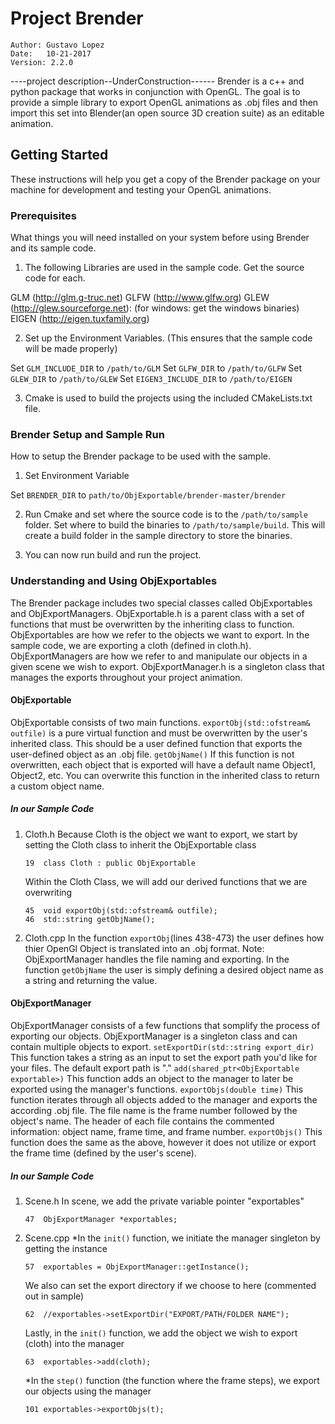 # Project Brender
```
Author: Gustavo Lopez 
Date:	10-21-2017
Version: 2.2.0
```
----project description--UnderConstruction------
Brender is a c++ and python package that works in conjunction with OpenGL. The goal is to provide a simple library to export OpenGL animations as .obj files and then import this set into Blender(an open source 3D creation suite) as an editable animation.

## Getting Started

These instructions will help you get a copy of the Brender package on your machine for development and testing your OpenGL animations.

### Prerequisites

What things you will need installed on your system before using Brender and its sample code.

1. The following Libraries are used in the sample code. Get the source code for each.

GLM (http://glm.g-truc.net)
GLFW (http://www.glfw.org)
GLEW (http://glew.sourceforge.net): (for windows: get the windows binaries)
EIGEN (http://eigen.tuxfamily.org)

2. Set up the Environment Variables. (This ensures that the sample code will be made properly)

Set `GLM_INCLUDE_DIR` to `/path/to/GLM`
Set `GLFW_DIR` to `/path/to/GLFW`
Set `GLEW_DIR` to `/path/to/GLEW`
Set `EIGEN3_INCLUDE_DIR` to `/path/to/EIGEN`

3. Cmake is used to build the projects using the included CMakeLists.txt file.

### Brender Setup and Sample Run

How to setup the Brender package to be used with the sample.

1. Set Environment Variable

Set `BRENDER_DIR` to `path/to/ObjExportable/brender-master/brender`

2. Run Cmake and set where the source code is to the `/path/to/sample` folder. Set where to build the binaries to `/path/to/sample/build`. This will create a build folder in the sample directory to store the binaries.

3. You can now run build and run the project.

### Understanding and Using ObjExportables

The Brender package includes two special classes called ObjExportables and ObjExportManagers. ObjExportable.h is a parent class with a set of functions that must be overwritten by the inheriting class to function. ObjExportables are how we refer to the objects we want to export. In the sample code, we are exporting a cloth (defined in cloth.h). ObjExportManagers are how we refer to and manipulate our objects in a given scene we wish to export. ObjExportManager.h is a singleton class that manages the exports throughout your project animation.

#### ObjExportable 

ObjExportable consists of two main functions.
   `exportObj(std::ofstream& outfile)` is a pure virtual function and must be overwritten by the user's inherited class. This should be a user defined function that exports the user-defined object as an .obj file.
   `getObjName()` If this function is not overwritten, each object that is exported will have a default name Object1, Object2, etc. You can overwrite this function in the inherited class to return a custom object name.

##### In our Sample Code

1. Cloth.h
	Because Cloth is the object we want to export, we start by setting the Cloth class to inherit the ObjExportable class
	```
	19	class Cloth : public ObjExportable
	```
	Within the Cloth Class, we will add our derived functions that we are overwriting
	```
	45	void exportObj(std::ofstream& outfile);
	46	std::string getObjName();
	```
2. Cloth.cpp
	In the function `exportObj`(lines 438-473) the user defines how thier OpenGl Object is translated into an .obj format. Note: ObjExportManager handles the file naming and exporting.
	In the function `getObjName` the user is simply defining a desired object name as a string and returning the value.

#### ObjExportManager

ObjExportManager consists of a few functions that somplify the process of exporting our objects. ObjExportManager is a singleton class and can contain multiple objects to export.
	`setExportDir(std::string export_dir)` This function takes a string as an input to set the export path you'd like for your files. The default export path is "."
	`add(shared_ptr<ObjExportable exportable>)` This function adds an object to the manager to later be exported using the manager's functions.
	`exportObjs(double time)` This function iterates through all objects added to the manager and exports the according .obj file. The file name is the frame number followed by the object's name. The header of each file contains the commented information: object name, frame time, and frame number.
	`exportObjs()` This function does the same as the above, however it does not utilize or export the frame time (defined by the user's scene).

##### In our Sample Code

1. Scene.h
	In scene, we add the private variable pointer "exportables"
	```
	47	ObjExportManager *exportables;
	```
2. Scene.cpp
	*In the `init()` function, we initiate the manager singleton by getting the instance
	```
	57	exportables = ObjExportManager::getInstance();
	```
	We also can set the export directory if we choose to here (commented out in sample)
	```
	62	//exportables->setExportDir("EXPORT/PATH/FOLDER NAME");
	```
	Lastly, in the `init()` function, we add the object we wish to export (cloth) into the manager
	```
	63	exportables->add(cloth);
	```
	*In the `step()` function (the function where the frame steps), we export our objects using the manager
	```
	101	exportables->exportObjs(t);
	```

